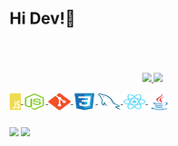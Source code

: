# Hi Dev!👋 


<h3 align="center">  <br>
<br>

</h3>




<div align="center">
  <a href="https://github.com/OliBrun">
  <img height="128em" src="https://github-readme-stats.vercel.app/api?username=OliBrun&show_icons=true&theme=dracula&include_all_commits=true&count_private=true"/>
  <img height="128em" src="https://github-readme-stats.vercel.app/api/top-langs/?username=OliBrun&layout=compact&langs_count=7&theme=dracula"/>
</div>
<div style="display: inline_block"><br>
  <img align="center" alt="bruno-Js" height="30" width="20" src="https://raw.githubusercontent.com/devicons/devicon/master/icons/javascript/javascript-plain.svg">
  <img align="center" alt="bruno-Ts" height="30" width="40" src="https://raw.githubusercontent.com//devicons/devicon/master/icons/nodejs/nodejs-original.svg" />
  <img align="center" alt="bruno-HTML" height="30" width="40" src="https://raw.githubusercontent.com/devicons/devicon/master//icons/git/git-original.svg" />
  <img align="center" alt="bruno-CSS" height="30" width="40" src="https://raw.githubusercontent.com/devicons/devicon/master/icons/css3/css3-original.svg">
  <img align="center" alt="bruno-React" height="30" width="40" src="https://raw.githubusercontent.com/devicons/devicon/master/icons/mysql/mysql-original.svg" />
  <img align="center" alt="bruno-elixir" height="30" width="40" src="https://raw.githubusercontent.com//devicons/devicon/master/icons/react/react-original.svg" />
   <img align="center" alt="bruno-elixir" height="30" width="40" src="https://raw.githubusercontent.com/devicons/devicon/master/icons/java/java-original.svg" />

  ##
 
<div> 
  
  <a href = "mailto:brunofarias1205@gmail.com"><img src="https://img.shields.io/badge/-Gmail-%23333?style=for-the-badge&logo=gmail&logoColor=white" target="_blank"></a>
  <a href="https://www.linkedin.com/in/bruno-farias-610864219/" target="_blank"><img src="https://img.shields.io/badge/-LinkedIn-%230077B5?style=for-the-badge&logo=linkedin&logoColor=white" target="_blank"></a> 
 
 </div>

